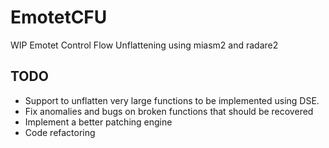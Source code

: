 # EmotetCFU
WIP Emotet Control Flow Unflattening using miasm2 and radare2

## TODO
* Support to unflatten very large functions to be implemented using DSE.
* Fix anomalies and bugs on broken functions that should be recovered
* Implement a better patching engine
* Code refactoring

